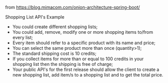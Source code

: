 from https://blog.mimacom.com/onion-architecture-spring-boot/


Shopping List API's Example


- You could create different shopping lists;
- You could add, remove, modify one or more shopping items to/from every list;
- Every item should refer to a specific product with its name and price;
- You can select the same product more than once (quantity>1);
- The standard shipping cost is 10 credits;
- If you collect items for more than or equal to 100 credits in your shopping list then the shipping is free of charge;
- Your public API's for the first release should allow the client to create a new shopping list, add item/s to a shopping list and to get the total price.
